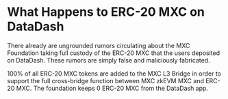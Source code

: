 # What Happens to ERC-20 MXC on DataDash

There already are ungrounded rumors circulating about the MXC Foundation taking full custody of the ERC-20 MXC that the users deposited on DataDash. These rumors are simply false and maliciously fabricated.

100% of all ERC-20 MXC tokens are added to the MXC L3 Bridge in order to support the full cross-bridge function between MXC zkEVM MXC and ERC-20 MXC. The foundation keeps 0 ERC-20 MXC from the DataDash app.&#x20;
